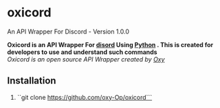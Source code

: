 # oxicord
An API Wrapper For Discord - Version 1.0.0

**Oxicord is an API Wrapper For [disord](https://discord.com) Using [Python](https://python.org) . This is created for developers to use and understand such commands** 
<br />
_Oxicord is an open source API Wrapper created by [Oxy](https://github.com/oxy-Op/)_



## Installation


1. ``git clone https://github.com/oxy-Op/oxicord```
